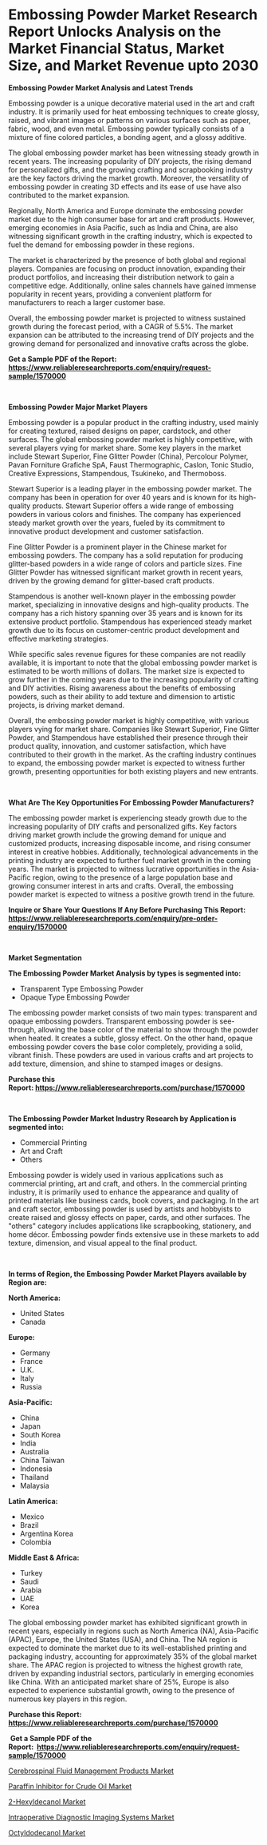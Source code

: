 <p><h1>Embossing Powder Market Research Report Unlocks Analysis on the Market Financial Status, Market Size, and Market Revenue upto 2030</h1></p><p><strong>Embossing Powder Market Analysis and Latest Trends</strong></p>
<p><p>Embossing powder is a unique decorative material used in the art and craft industry. It is primarily used for heat embossing techniques to create glossy, raised, and vibrant images or patterns on various surfaces such as paper, fabric, wood, and even metal. Embossing powder typically consists of a mixture of fine colored particles, a bonding agent, and a glossy additive.</p><p>The global embossing powder market has been witnessing steady growth in recent years. The increasing popularity of DIY projects, the rising demand for personalized gifts, and the growing crafting and scrapbooking industry are the key factors driving the market growth. Moreover, the versatility of embossing powder in creating 3D effects and its ease of use have also contributed to the market expansion.</p><p>Regionally, North America and Europe dominate the embossing powder market due to the high consumer base for art and craft products. However, emerging economies in Asia Pacific, such as India and China, are also witnessing significant growth in the crafting industry, which is expected to fuel the demand for embossing powder in these regions.</p><p>The market is characterized by the presence of both global and regional players. Companies are focusing on product innovation, expanding their product portfolios, and increasing their distribution network to gain a competitive edge. Additionally, online sales channels have gained immense popularity in recent years, providing a convenient platform for manufacturers to reach a larger customer base.</p><p>Overall, the embossing powder market is projected to witness sustained growth during the forecast period, with a CAGR of 5.5%. The market expansion can be attributed to the increasing trend of DIY projects and the growing demand for personalized and innovative crafts across the globe.</p></p>
<p><strong>Get a Sample PDF of the Report:&nbsp; <a href="https://www.reliableresearchreports.com/enquiry/request-sample/1570000">https://www.reliableresearchreports.com/enquiry/request-sample/1570000</a></strong></p>
<p>&nbsp;</p>
<p><strong>Embossing Powder Major Market Players</strong></p>
<p><p>Embossing powder is a popular product in the crafting industry, used mainly for creating textured, raised designs on paper, cardstock, and other surfaces. The global embossing powder market is highly competitive, with several players vying for market share. Some key players in the market include Stewart Superior, Fine Glitter Powder (China), Percolour Polymer, Pavan Forniture Grafiche SpA, Faust Thermographic, Caslon, Tonic Studio, Creative Expressions, Stampendous, Tsukineko, and Thermoboss.</p><p>Stewart Superior is a leading player in the embossing powder market. The company has been in operation for over 40 years and is known for its high-quality products. Stewart Superior offers a wide range of embossing powders in various colors and finishes. The company has experienced steady market growth over the years, fueled by its commitment to innovative product development and customer satisfaction.</p><p>Fine Glitter Powder is a prominent player in the Chinese market for embossing powders. The company has a solid reputation for producing glitter-based powders in a wide range of colors and particle sizes. Fine Glitter Powder has witnessed significant market growth in recent years, driven by the growing demand for glitter-based craft products.</p><p>Stampendous is another well-known player in the embossing powder market, specializing in innovative designs and high-quality products. The company has a rich history spanning over 35 years and is known for its extensive product portfolio. Stampendous has experienced steady market growth due to its focus on customer-centric product development and effective marketing strategies.</p><p>While specific sales revenue figures for these companies are not readily available, it is important to note that the global embossing powder market is estimated to be worth millions of dollars. The market size is expected to grow further in the coming years due to the increasing popularity of crafting and DIY activities. Rising awareness about the benefits of embossing powders, such as their ability to add texture and dimension to artistic projects, is driving market demand.</p><p>Overall, the embossing powder market is highly competitive, with various players vying for market share. Companies like Stewart Superior, Fine Glitter Powder, and Stampendous have established their presence through their product quality, innovation, and customer satisfaction, which have contributed to their growth in the market. As the crafting industry continues to expand, the embossing powder market is expected to witness further growth, presenting opportunities for both existing players and new entrants.</p></p>
<p>&nbsp;</p>
<p><strong>What Are The Key Opportunities For Embossing Powder Manufacturers?</strong></p>
<p><p>The embossing powder market is experiencing steady growth due to the increasing popularity of DIY crafts and personalized gifts. Key factors driving market growth include the growing demand for unique and customized products, increasing disposable income, and rising consumer interest in creative hobbies. Additionally, technological advancements in the printing industry are expected to further fuel market growth in the coming years. The market is projected to witness lucrative opportunities in the Asia-Pacific region, owing to the presence of a large population base and growing consumer interest in arts and crafts. Overall, the embossing powder market is expected to witness a positive growth trend in the future.</p></p>
<p><strong>Inquire or Share Your Questions If Any Before Purchasing This Report: <a href="https://www.reliableresearchreports.com/enquiry/pre-order-enquiry/1570000">https://www.reliableresearchreports.com/enquiry/pre-order-enquiry/1570000</a></strong></p>
<p>&nbsp;</p>
<p><strong>Market Segmentation</strong></p>
<p><strong>The Embossing Powder Market Analysis by types is segmented into:</strong></p>
<p><ul><li>Transparent Type Embossing Powder</li><li>Opaque Type Embossing Powder</li></ul></p>
<p><p>The embossing powder market consists of two main types: transparent and opaque embossing powders. Transparent embossing powder is see-through, allowing the base color of the material to show through the powder when heated. It creates a subtle, glossy effect. On the other hand, opaque embossing powder covers the base color completely, providing a solid, vibrant finish. These powders are used in various crafts and art projects to add texture, dimension, and shine to stamped images or designs.</p></p>
<p><strong>Purchase this Report:&nbsp;<a href="https://www.reliableresearchreports.com/purchase/1570000">https://www.reliableresearchreports.com/purchase/1570000</a></strong></p>
<p>&nbsp;</p>
<p><strong>The Embossing Powder Market Industry Research by Application is segmented into:</strong></p>
<p><ul><li>Commercial Printing</li><li>Art and Craft</li><li>Others</li></ul></p>
<p><p>Embossing powder is widely used in various applications such as commercial printing, art and craft, and others. In the commercial printing industry, it is primarily used to enhance the appearance and quality of printed materials like business cards, book covers, and packaging. In the art and craft sector, embossing powder is used by artists and hobbyists to create raised and glossy effects on paper, cards, and other surfaces. The "others" category includes applications like scrapbooking, stationery, and home décor. Embossing powder finds extensive use in these markets to add texture, dimension, and visual appeal to the final product.</p></p>
<p>&nbsp;</p>
<p><strong>In terms of Region, the Embossing Powder Market Players available by Region are:</strong></p>
<p>
    <p> <strong> North America: </strong>
        <ul>
            <li>United States</li>
            <li>Canada</li>
        </ul>
        </p> 
    <p> <strong> Europe: </strong>
        <ul>
            <li>Germany</li>
            <li>France</li>
            <li>U.K.</li>
            <li>Italy</li>
            <li>Russia</li>
        </ul>
        </p> 
    <p> <strong> Asia-Pacific: </strong>
        <ul>
            <li>China</li>
            <li>Japan</li>
            <li>South Korea</li>
            <li>India</li>
            <li>Australia</li>
            <li>China Taiwan</li>
            <li>Indonesia</li>
            <li>Thailand</li>
            <li>Malaysia</li>
        </ul>
        </p> 
    <p> <strong> Latin America: </strong>
        <ul>
            <li>Mexico</li>
            <li>Brazil</li>
            <li>Argentina Korea</li>
            <li>Colombia</li>
        </ul>
        </p> 
    <p> <strong> Middle East & Africa: </strong>
        <ul>
            <li>Turkey</li>
            <li>Saudi</li>
            <li>Arabia</li>
            <li>UAE</li>
            <li>Korea</li>
        </ul>
    </p>
    </p>
<p><p>The global embossing powder market has exhibited significant growth in recent years, especially in regions such as North America (NA), Asia-Pacific (APAC), Europe, the United States (USA), and China. The NA region is expected to dominate the market due to its well-established printing and packaging industry, accounting for approximately 35% of the global market share. The APAC region is projected to witness the highest growth rate, driven by expanding industrial sectors, particularly in emerging economies like China. With an anticipated market share of 25%, Europe is also expected to experience substantial growth, owing to the presence of numerous key players in this region.</p></p>
<p><strong>Purchase this Report: <a href="https://www.reliableresearchreports.com/purchase/1570000">https://www.reliableresearchreports.com/purchase/1570000</a></strong></p>
<p>&nbsp;<strong>Get a Sample PDF of the Report:&nbsp;&nbsp;<a href="https://www.reliableresearchreports.com/enquiry/request-sample/1570000">https://www.reliableresearchreports.com/enquiry/request-sample/1570000</a></strong></p>
<p><strong></strong></p>
<p><p><a href="https://www.linkedin.com/pulse/cerebrospinal-fluid-management-products-market-size-xdwdc/">Cerebrospinal Fluid Management Products Market</a></p><p><a href="https://medium.com/@justicelang2023/paraffin-inhibitor-for-crude-oil-market-outlook-industry-overview-and-forecast-2023-to-2030-2f506af5925f">Paraffin Inhibitor for Crude Oil Market</a></p><p><a href="https://github.com/prosalinda88/Market-Research-Report-List-1/blob/main/2-hexyldecanol-market.md">2-Hexyldecanol Market</a></p><p><a href="https://www.linkedin.com/pulse/decoding-intraoperative-diagnostic-imaging-systems-market-ibbic/">Intraoperative Diagnostic Imaging Systems Market</a></p><p><a href="https://github.com/amae102299/Market-Research-Report-List-1/blob/main/octyldodecanol-market.md">Octyldodecanol Market</a></p></p>